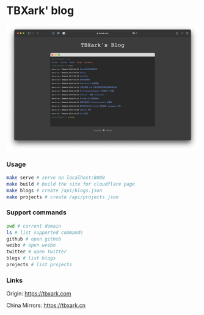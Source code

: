 # TBXark' blog

![](/assets/preview.png)


### Usage
```bash
make serve # serve on localhost:8080
make build # build the site for cloudflare page
make blogs # create /api/blogs.json
make projects # create /api/projects.json
```

### Support commands
```bash
pwd # current domain
ls # list supported commands
github # open github
weibo # open weibo
twitter # open twitter
blogs # list blogs
projects # list projects
```


### Links

Origin: https://tbxark.com

China Mirrors: https://tbxark.cn
